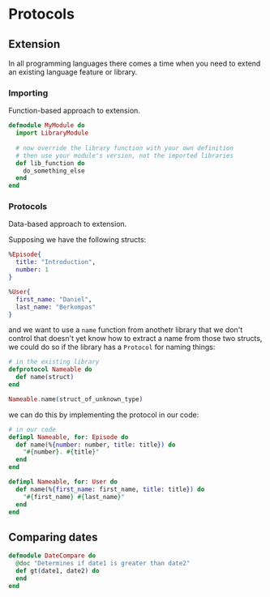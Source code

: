 # Protocols

## Extension
In all programming languages there comes a time when you need to extend an existing language feature or library.

### Importing
Function-based approach to extension.

```elixir
defmodule MyModule do
  import LibraryModule
  
  # now override the library function with your own definition
  # then use your module's version, not the imported libraries
  def lib_function do
    do_something_else
  end
end
```

### Protocols
Data-based approach to extension.

Supposing we have the following structs:

```elixir
%Episode{
  title: "Introduction",
  number: 1
}

%User{
  first_name: "Daniel",
  last_name: "Berkompas"
}
```

and we want to use a `name` function from anothetr library that we don't control that doesn't yet know how to extract a name from those two structs, we could do so if the library has a `Protocol` for naming things:

```elixir
# in the existing library
defprotocol Nameable do
  def name(struct)
end

Nameable.name(struct_of_unknown_type)
```

we can do this by implementing the protocol in our code:

```elixir
# in our code
defimpl Nameable, for: Episode do
  def name(%{number: number, title: title}) do
    "#{number}. #{title}"
  end
end

defimpl Nameable, for: User do
  def name(%{first_name: first_name, title: title}) do
    "#{first_name} #{last_name}"
  end
end
```

## Comparing dates

```elixir
defmodule DateCompare do
  @doc "Determines if date1 is greater than date2"
  def gt(date1, date2) do
  end
end
```